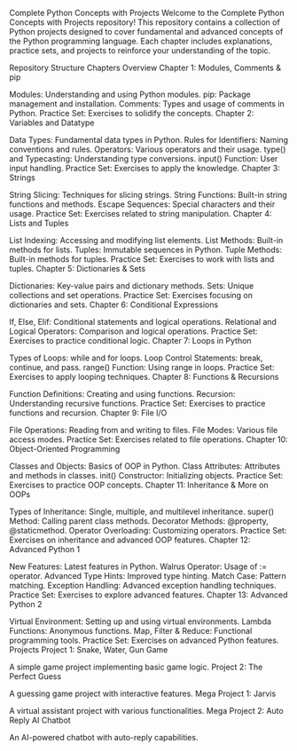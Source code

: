 Complete Python Concepts with Projects
Welcome to the Complete Python Concepts with Projects repository! This repository contains a collection of Python projects designed to cover fundamental and advanced concepts of the Python programming language. Each chapter includes explanations, practice sets, and projects to reinforce your understanding of the topic.

Repository Structure
Chapters Overview
Chapter 1: Modules, Comments & pip

Modules: Understanding and using Python modules.
pip: Package management and installation.
Comments: Types and usage of comments in Python.
Practice Set: Exercises to solidify the concepts.
Chapter 2: Variables and Datatype

Data Types: Fundamental data types in Python.
Rules for Identifiers: Naming conventions and rules.
Operators: Various operators and their usage.
type() and Typecasting: Understanding type conversions.
input() Function: User input handling.
Practice Set: Exercises to apply the knowledge.
Chapter 3: Strings

String Slicing: Techniques for slicing strings.
String Functions: Built-in string functions and methods.
Escape Sequences: Special characters and their usage.
Practice Set: Exercises related to string manipulation.
Chapter 4: Lists and Tuples

List Indexing: Accessing and modifying list elements.
List Methods: Built-in methods for lists.
Tuples: Immutable sequences in Python.
Tuple Methods: Built-in methods for tuples.
Practice Set: Exercises to work with lists and tuples.
Chapter 5: Dictionaries & Sets

Dictionaries: Key-value pairs and dictionary methods.
Sets: Unique collections and set operations.
Practice Set: Exercises focusing on dictionaries and sets.
Chapter 6: Conditional Expressions

If, Else, Elif: Conditional statements and logical operations.
Relational and Logical Operators: Comparison and logical operations.
Practice Set: Exercises to practice conditional logic.
Chapter 7: Loops in Python

Types of Loops: while and for loops.
Loop Control Statements: break, continue, and pass.
range() Function: Using range in loops.
Practice Set: Exercises to apply looping techniques.
Chapter 8: Functions & Recursions

Function Definitions: Creating and using functions.
Recursion: Understanding recursive functions.
Practice Set: Exercises to practice functions and recursion.
Chapter 9: File I/O

File Operations: Reading from and writing to files.
File Modes: Various file access modes.
Practice Set: Exercises related to file operations.
Chapter 10: Object-Oriented Programming

Classes and Objects: Basics of OOP in Python.
Class Attributes: Attributes and methods in classes.
init() Constructor: Initializing objects.
Practice Set: Exercises to practice OOP concepts.
Chapter 11: Inheritance & More on OOPs

Types of Inheritance: Single, multiple, and multilevel inheritance.
super() Method: Calling parent class methods.
Decorator Methods: @property, @staticmethod.
Operator Overloading: Customizing operators.
Practice Set: Exercises on inheritance and advanced OOP features.
Chapter 12: Advanced Python 1

New Features: Latest features in Python.
Walrus Operator: Usage of := operator.
Advanced Type Hints: Improved type hinting.
Match Case: Pattern matching.
Exception Handling: Advanced exception handling techniques.
Practice Set: Exercises to explore advanced features.
Chapter 13: Advanced Python 2

Virtual Environment: Setting up and using virtual environments.
Lambda Functions: Anonymous functions.
Map, Filter & Reduce: Functional programming tools.
Practice Set: Exercises on advanced Python features.
Projects
Project 1: Snake, Water, Gun Game

A simple game project implementing basic game logic.
Project 2: The Perfect Guess

A guessing game project with interactive features.
Mega Project 1: Jarvis

A virtual assistant project with various functionalities.
Mega Project 2: Auto Reply AI Chatbot

An AI-powered chatbot with auto-reply capabilities.
